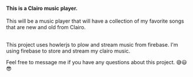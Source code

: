 #### This is a Clairo music player. 

This will be a music player that will have a collection of my favorite songs that are new and old from Clairo. 

<br> This project uses howlerjs to plow and stream music from firebase. I'm using firebase to store and stream my clairo music.<br>

Feel free to message me if you have any questions about this project. 😅😃😎